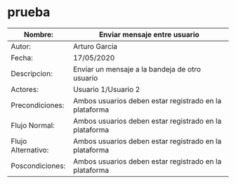 # prueba

| Nombre:                             | Enviar mensaje entre usuario                                                  |
| ----------------------------------- | ------------------------------------------------------------ |
| Autor:                              | Arturo Garcia                                                  |
| Fecha:                              | 17/05/2020                                                  |
| Descripcion:                        |Enviar un mensaje a la bandeja de otro usuario|
| Actores:                        |Usuario 1/Usuario 2|
| Precondiciones:                        |Ambos usuarios deben estar registrado en la plataforma|
| Flujo Normal:                        |Ambos usuarios deben estar registrado en la plataforma|
| Flujo Alternativo:                        |Ambos usuarios deben estar registrado en la plataforma|
| Poscondiciones:                        |Ambos usuarios deben estar registrado en la plataforma|



